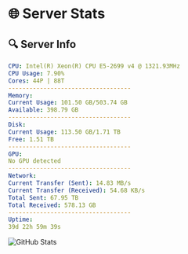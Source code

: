 # 🌐 Server Stats
## 🔍 Server Info
```yaml
CPU: Intel(R) Xeon(R) CPU E5-2699 v4 @ 1321.93MHz
CPU Usage: 7.90%
Cores: 44P | 88T
-----------------------------------
Memory:
Current Usage: 101.50 GB/503.74 GB
Available: 398.79 GB
-----------------------------------
Disk:
Current Usage: 113.50 GB/1.71 TB
Free: 1.51 TB
-----------------------------------
GPU:
No GPU detected
-----------------------------------
Network:
Current Transfer (Sent): 14.83 MB/s
Current Transfer (Received): 54.68 KB/s
Total Sent: 67.95 TB
Total Received: 578.13 GB
-----------------------------------
Uptime:
39d 22h 59m 39s
```
![GitHub Stats](https://img.shields.io/badge/Updated-2025-04-16_20:22:28-blue)